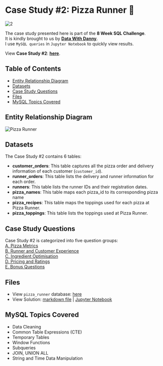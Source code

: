 # Case Study #2: Pizza Runner 🍕
![2](https://github.com/chanronnie/8WeekSQLChallenge/assets/121308347/b7a82869-9156-4cf5-add0-67f701bf3e45)


The case study presented here is part of the **8 Week SQL Challenge**.\
It is kindly brought to us by [**Data With Danny**](https://8weeksqlchallenge.com).\
I use `MySQL queries` in `Jupyter Notebook` to quickly view results.

View **Case Study #2**: [**here**](https://8weeksqlchallenge.com/case-study-2/).

## Table of Contents
* [Entity Relationship Diagram](#entity-relationship-diagram)
* [Datasets](#datasets)
* [Case Study Questions](#case-study-questions)
* [Files](#files)
* [MySQL Topics Covered](#mysql-topics-covered)

## Entity Relationship Diagram
![Pizza Runner](https://github.com/chanronnie/8WeekSQLChallenge/assets/121308347/4222d127-ee94-49be-95ce-6e81d9b3774a)


## Datasets
The Case Study #2 contains 6 tables:
- **customer_orders**: This table captures all the pizza order and delivery information of each customer (`customer_id`).
- **runner_orders**: This table lists the delivery and runner information for each order.
- **runners**: This table lists the runner IDs and their registration dates.
- **pizza_names**: This table maps each pizza_id to its corresponding pizza name
- **pizza_recipes**: This table maps the toppings used for each pizza at Pizza Runner.
- **pizza_toppings**: This table lists the toppings used at Pizza Runner.

## Case Study Questions
Case Study #2 is categorized into five question groups:\
[A. Pizza Metrics](./CaseStudy2_solutions.md#A)\
[B. Runner and Customer Experience](./CaseStudy2_solutions.md#B)\
[C. Ingredient Optimisation](./CaseStudy2_solutions.md#C)\
[D. Pricing and Ratings](./CaseStudy2_solutions.md#D)\
[E. Bonus Questions](./CaseStudy2_solutions.md#E)


## Files
- View `pizza_runner` database: [here](https://github.com/chanronnie/8WeekSQLChallenge/blob/main/CaseStudy%232%20-%20Pizza%20Runner/CaseStudy2_schema.sql)
- View Solution: [markdown file](https://github.com/chanronnie/8WeekSQLChallenge/blob/main/CaseStudy%232%20-%20Pizza%20Runner/CaseStudy2_solutions.md) | [Jupyter Notebook](https://github.com/chanronnie/8WeekSQLChallenge/blob/main/CaseStudy%232%20-%20Pizza%20Runner/CaseStudy2_solutions.ipynb)

## MySQL Topics Covered
- Data Cleaning
- Common Table Expressions (CTE)
- Temporary Tables
- Window Functions
- Subqueries
- JOIN, UNION ALL
- String and Time Data Manipulation
